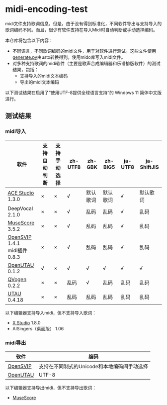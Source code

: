 # midi-encoding-test
midi文件支持歌词信息。但是，由于没有得到标准化，不同软件导出与支持导入的歌词编码不同。而且，很少有软件支持在导入Midi时自动判断或手动选择编码。

本仓库将包含以下内容：
* 不同语言，不同歌词编码的midi文件，用于对软件进行测试。这些文件使用[generate.py](generate.py)由ustx转换得到。使用mido库写入midi文件。
* 对多种支持歌词的midi软件（主要是歌声合成编辑器和乐谱排版软件）的测试结果，包括：
  * 支持导入的midi文本编码
  * 导出的midi文本编码

以下测试结果在启用了“使用UTF-8提供全球语言支持”的 Windows 11 简体中文版进行。
## 测试结果
### midi导入
|软件|支持自动判断|支持手动选择|zh-UTF8|zh-GBK|zh-BIG5|ja-UTF8|ja-ShiftJIS|
|-|-|-|-|-|-|-|-|
|[ACE Studio](http://www.acestudio.ai/) 1.3.0|×|×|√|默认歌词|默认歌词|√|默认歌词|
|DeepVocal 2.1.0|×|×|√|乱码|乱码|√|乱码|
|[MuseScore](http://musescore.org/) 3.5.2|×|×|√|乱码|乱码|√|乱码|
|[OpenSVIP](https://openvpi.github.io/home/) 1.4.1<br/>midi插件 0.8.3|×|×|√|乱码|乱码|√|乱码|
|[OpenUTAU](http://www.openutau.com/) 0.1.2|√|×|√|√|√|√|√|
|[QVogen](https://gitee.com/functioner/qvogenclient) 0.2.2|×|×|乱码|√|乱码|乱码|乱码|
|[UTAU](http://utau2008.xrea.jp/) 0.4.18|×|×|乱码|乱码|乱码|乱码|乱码|

以下编辑器支持导入midi，但不支持导入歌词：
* [X Studio](https://singer.xiaoice.com/) 1.8.0
* AISingers（桌面版） 1.06

### midi导出
|软件|编码|
|-|-|
|[OpenSVIP](https://openvpi.github.io/home/)|支持在不同制式的Unicode和本地编码间手动选择|
|[OpenUTAU](http://www.openutau.com/)|UTF-8|

以下编辑器支持导出midi，但不支持导出歌词：
* [MuseScore](http://musescore.org/)